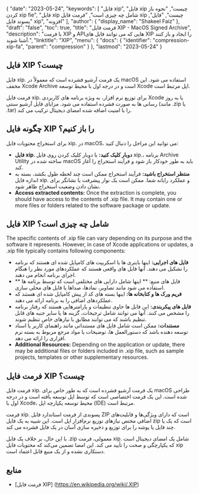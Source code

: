 {
  "date": "2023-05-24",
  "keywords": [
"فایل xip",
"فایل xip چیست",
"نحوه باز کردن xip fie",
"فایل xip شامل چه چیزی است",
"فرمت فایل xip چیست",
"فایل",
"پسوند فایل xip",
"افزونه"
],
  "author": {
    "display_name": "Shakeel Faiz"
},
  "draft": "false",
  "toc": true,
  "title": "فرمت فایل XIP - MacOS Signed Archive",
  "description": "با فرمت XIP و APIهایی که می توانند فایل های XIP را ایجاد و باز کنند آشنا شوید.",
  "linktitle": "XIP",
  "menu": {
    "docs": {
      "identifier": "compression-xip-fa",
      "parent": "compression"
}
},
  "lastmod": "2023-05-24"
}

## فایل XIP چیست؟

فایل xip. یک فرمت آرشیو فشرده است که معمولاً در macOS استفاده می شود. این مخفف Xcode Archive است و در درجه اول با محیط توسعه Xcode اپل مرتبط است.

فرمت فایل xip. برای توزیع نرم افزار، به ویژه برنامه های کاربردی Xcode یا به روز رسانی ها به صورت فشرده استفاده می شود. مزایای فایل آرشیو سنتی (مانند .zip یا .tar) را با امنیت اضافه شده امضای دیجیتال ترکیب می کند.

## چگونه فایل XIP را باز کنیم؟

برای استخراج محتویات فایل xip. در macOS، می توانید این مراحل را دنبال کنید:

- **فایل xip. دوبار کلیک کنید:** با دوبار کلیک کردن روی فایل xip.، برنامه Archive Utility ساخته شده در macOS باید به طور خودکار باز شود و فرآیند استخراج را آغاز کند.
- **منتظر استخراج باشید:** فرآیند استخراج ممکن است چند لحظه طول بکشد، بسته به اندازه فایل xip. و عملکرد رایانه شما. ممکن است یک نوار پیشرفت یا نشانگر برای نشان دادن وضعیت استخراج ظاهر شود.
- **Access extracted contents:** Once the extraction is complete, you should have access to the contents of .xip file. It may contain one or more files or folders related to the software package or update.

## فایل XIP شامل چه چیزی است؟

The specific contents of .xip file can vary depending on its purpose and the software it represents. However, in case of Xcode applications or updates, a .xip file typically contains following components:

- **فایل های اجرایی:** اینها باینری ها یا اسکریپت های کامپایل شده ای هستند که برنامه را تشکیل می دهند. آنها فایل های واقعی هستند که عملکردهای مورد نظر را هنگام اجرای برنامه انجام می دهند.
- ** فایل های منبع: ** اینها شامل دارایی های مختلفی است که توسط برنامه ها استفاده می شود مانند تصاویر، نمادها، صداها یا فایل های محلی سازی.
- **فریم ورک ها و کتابخانه ها:** اینها بسته های کد از پیش کامپایل شده ای هستند که عملکردهای اضافی را به برنامه ارائه می دهند.
- **فایل های پیکربندی:** این فایل ها حاوی تنظیمات و پارامترهایی هستند که رفتار برنامه را مشخص می کنند. آنها می توانند شامل ترجیحات، گزینه ها یا سایر جنبه های قابل تنظیم باشند که می توانند مطابق با نیازهای خاص تنظیم شوند.
- **مستندات:** ممکن است شامل فایل های مستنداتی مانند راهنمای کاربر یا اسناد توسعه دهنده باشد که دستورالعمل ها، توضیحات یا مواد مرجع مربوط به بسته نرم افزاری را ارائه می دهد.
- **Additional Resources:** Depending on the application or update, there may be additional files or folders included in .xip file, such as sample projects, templates or other supplementary resources.

## فرمت فایل XIP چیست؟

فرمت فایل xip. یک فرمت آرشیو فشرده است که به طور خاص برای macOS طراحی شده است. این یک فرمت اختصاصی است که توسط اپل توسعه یافته است و در درجه اول با Xcode، محیط توسعه یکپارچه اپل (IDE) مرتبط است.

فرمت xip. پسوندی از فرمت استاندارد فایل ZIP است که دارای ویژگی‌ها و قابلیت‌های اضافی مختص نیازهای توزیع نرم‌افزار اپل است. این شبیه به یک فایل zip است که یک یا چند فایل یا پوشه را برای توزیع و ذخیره سازی آسان در یک فایل فشرده می کند.

با این حال، بر خلاف یک فایل .zip معمولی، فرمت xip. شامل یک امضای دیجیتال است که یکپارچگی و صحت را تأیید می کند. این امضا تضمین می‌کند که محتویات فایل xip دستکاری نشده و از یک منبع قابل اعتماد است.

## منابع
* [فرمت فایل XIP] (https://en.wikipedia.org/wiki/.XIP)


